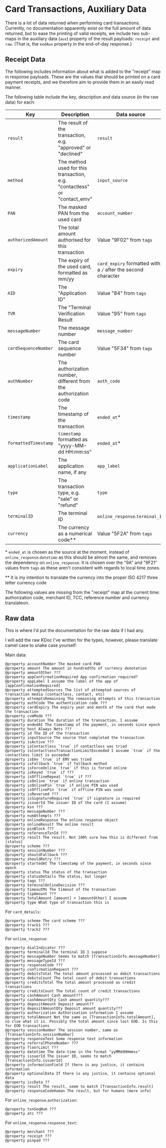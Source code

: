 # Card Transactions, Auxiliary Data

There is a lot of data returned when performing card transactions. Currently, no
documentation apparently exist on the full amount of data returned, but to ease
the printing of valid receipts, we include two sub-maps in the auxiliary data 
(`aux`) property of the result payloads: `receipt` and `raw`. (That is, the
`eodAux` property in the end-of-day response.)

## Receipt Data

The following includes information about what is added to the "receipt" map in
response payloads. These are the values that should be printed on a card payment
receipts, and we therefore aim to provide them in an easily read manner.

The following table include the key, description and data source (in the raw 
data) for each:

|Key|Description|Data source|
|---|-----------|-----------|
|`result`|The result of the transaction, e.g. "approved" or "declined"|`result`|
|`method`|The method used for this transaction, e.g. "contactless" or "contact\_emv"|`input_source`|
|`PAN`|The masked PAN from the used card|`account_number`|
|`authorizedAmount`|The total amount authorised for this transaction|Value "9F02" from `tags`|
|`expiry`|The expiry of the used card, formatted as mm/yy|`card_expiry` formatted with a `/` after the second character|
|`AID`|The "Application ID"|Value "84" from `tags`|
|`TVR`|The "Terminal Verification Result|Value "95" from `tags`|
|`messageNumber`|The message number|`message_number`|
|`cardSequenceNumber`|The card sequence number|Value "5F34" from `tags`|
|`authNumber`|The authorization number, different from the authorization code|`auth_code`|
|`timestamp`|The timestamp of the transaction|`ended_at`\*|
|`formattedTimestamp`|`timestamp` formatted as "yyyy-MM-dd HH:mm:ss"|`ended_at`\*|
|`applicationLabel`|The application name, if any|`app_label`|
|`type`|The transaction type, e.g. "sale" or "refund"|`type`|
|`terminalID`|The terminal ID|`online_response`.`terminal_ID`|
|`currency`|The currency as a numerical code\*\*|Value "5F2A" from `tags`|

\* `ended_at` is chosen as the source at the moment, instead of 
`online_response`.`datetime` as this should be almost the same, and removes the
dependency on `online_response`. It is chosen over the "9A" and "9F21" values 
from `tags` as these aren't consistent with regards to local time zones.

\*\* It is my intention to translate the currency into the proper ISO 4217 three
letter currency code

The following values are missing from the "receipt" map at the current time:
authorization code, merchant ID, TCC, reference number and currency translateon.

## Raw data

This is where I'd put the documentation for the raw data if I had any.

I will add the raw KDoc I've written for the types, however, please translate
camel case to snake case yourself:

Main data:

```
@property accountNumber The masked card PAN
@property amount The amount in hundredths of currency denotation
@property amountOther ???
@property appConfirmationRequired App confirmation required?
@property appLabel I assume the label of the app of [appConfirmationRequired]
@property attemptedSources The list of attempted sources of transaction media (contactless, contact, etc)
@property attemptsRemaining The remaining attempts of this transaction
@property authCode The authentication code ???
@property cardExpiry The expiry year and month of the card that made the transaction
@property cvmMode ???
@property duration The duration of the transaction, I assume
@property endedAt The timestamp of the payment, in seconds since epoch
@property host Always Nets ???
@property id The ID of the transaction
@property inputSource The source that completed the transaction
@property isActive ???
@property isContactless `true` if contactless was tried
@property isContactlessTransactionLimitExceeded I assume `true` if the contactless limit is exceeded
@property isEmv `true` if EMV was tried
@property isFallback `true` if fallback method
@property isForceOnline `true` if this is forced online
@property isKeyed `true` if ???
@property isOfflineRepeat `true` if ???
@property isOnline `true` if online transaction
@property isOnlinePin `true` if online PIN was used
@property isOfflinePin `true` if offline PIN was used
@property isReversed ???
@property isSignatureRequired `true` if signature is required
@property issuerId The issuer ID of the card (I assume)
@property ksn ???
@property messageNumber ???
@property numAttempts ???
@property onlineResponse The online response object
@property onlineResult The online result
@property pinBlock ???
@property referenceTxnId ???
@property result The result. Not 100% sure how this is different from [status]
@property scheme ???
@property sessionNumber ???
@property shouldFallback ???
@property shouldRetry ???
@property startedAt The timestamp of the payment, in seconds since epoch
@property status The status of the transaction
@property statusDetails The status, but longer
@property tags ???
@property terminalOnlineDecision ???
@property timeoutMs The timeout of the transaction
@property tipAmount ???
@property totalAmount [amount] + [amountOther] I assume
@property type What type of transaction this is
```

For `card_details`:

```
@property scheme The card scheme ???
@property track1 ???
@property track2 ???
```

For `online_response`:

```
@property dialIndicator ???
@property terminalId The terminal ID I suppose
@property messageNumber Seems to match [TransactionInfo.messageNumber]
@property messageTypeId ???
@property responseCode ???
@property confirmationRequest ???
@property debitsTotal The total amount processed as debit transactions
@property debitsCount The total count of debit transactions
@property creditsTotal The total amount processed as credit transactions
@property creditsCount The total count of credit transactions
@property cashAmount Cash amount???
@property cashAmountQty Cash amount quantity???
@property depositAmount Deposit amount??
@property depositAmountQty Deposit amount quantity???
@property authorization Authorisation information I assume
@property totalAmount Not the same as [TransactionInfo.totalAmount], no clue what it is. Possibly the total amount since last EOD. Is this for EOD transactions
@property sessionNumber The session number, same as [TransactionInfo.sessionNumber]
@property responseText Some response text information
@property referralPhoneNumber ???
@property floorLimit ???
@property datetime The date-time in the format "yyMMddHHmmss"
@property issuerId The issuer ID, seems to match [TransactionInfo.issuerId]
@property informationField If there is any justice, it contains information
@property optionalData If there is any justice, it contains optional data
@property iccData ??
@property result The result, seem to match [TransactionInfo.result]
@property responseCodeHuman The result, but for humans (more info)
```

For `online_response`.`authorization`:

```
@property txnSeqNum ???
@property atc ???
```

For `online_response`.`response_text`:

```
@property merchant ???
@property receipt ???
@property pinpad ???
```


